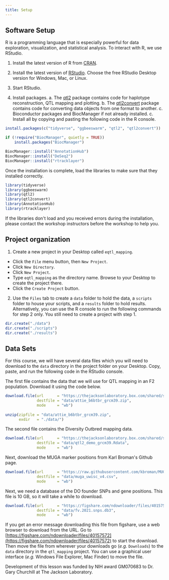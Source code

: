 ```yaml
---
title: Setup
---
```


## Software Setup

R is a programming language that is especially powerful for data exploration, 
visualization, and statistical analysis. To interact with R, we use RStudio. 

1. Install the latest version of R from [CRAN](https://cran.r-project.org/).

2. Install the latest version of [RStudio](https://www.rstudio.com/products/rstudio/download/). 
Choose the free RStudio Desktop version for Windows, Mac, or Linux. 

3. Start RStudio. 

4. Install packages. 
    a. The [qtl2](https://github.com/rqtl/qtl2) package contains code for
    haplotype reconstruction, QTL mapping and plotting. 
    b. The [qtl2convert](https://github.com/rqtl/qtl2convert) package contains
    code for converting data objects from one format to another.
    c. Bioconductor packages and BiocManager if not already installed.
    c. Install all by copying and pasting the following code in the R console.

```r
install.packages(c("tidyverse", "ggbeeswarm", "qtl2", "qtl2convert"))

if (!require("BiocManager", quietly = TRUE))
    install.packages("BiocManager")

BiocManager::install("AnnotationHub")
BiocManager::install("DeSeq2")
BiocManager::install("rtracklayer")
```

Once the installation is complete, load the libraries to make sure that they 
installed correctly. 

```r
library(tidyverse)
library(ggbeeswarm)
library(qtl2)
library(qtl2convert)
library(AnnotationHub)
library(rtracklayer)
```

If the libraries don't load and you received errors during the installation,
please contact the workshop instructors before the workshop to help you.

## Project organization

1. Create a new project in your Desktop called `eqtl_mapping`. 
- Click the `File` menu button, then `New Project`.
- Click `New Directory`. 
- Click `New Project`.
- Type `eqtl_mapping` as the directory name. Browse to your Desktop to create the project there.
- Click the `Create Project` button.

2. Use the `Files` tab to create  a `data` folder to hold the data, a `scripts` folder to 
house your scripts, and a `results` folder to hold results. Alternatively, you can use the 
R console to run the following commands for step 2 only. You still need to create a 
project with step 1.

```r
dir.create("./data")
dir.create("./scripts")
dir.create("./results")
```

## Data Sets

For this course, we will have several data files which you will need to 
download to the `data` directory in the project folder on your Desktop.
Copy, paste, and run the following code in the RStudio console.

The first file contains the data that we will use for QTL mapping in an F2
population. Download it using the code below.

```r
download.file(url      = "https://thejacksonlaboratory.box.com/shared/static/svw7ivp5hhmd7vb8fy26tc53h7r85wez.zip",
              destfile = "data/attie_b6btbr_grcm39.zip",
              mode     = "wb")
              
unzip(zipfile = "data/attie_b6btbr_grcm39.zip",
      exdir   = "./data/")
```

The second file contains the Diversity Outbred mapping data.

```r
download.file(url      = "https://thejacksonlaboratory.box.com/shared/static/wspizp2jgrtngvvw5ixredpu7627mh5w.rdata",
              destfile = "data/qtl2_demo_grcm39.Rdata",
              mode     = "wb")
```

Next, download the MUGA marker positions from Karl Broman's Github page.

```r
download.file(url      = "https://raw.githubusercontent.com/kbroman/MUGAarrays/main/UWisc/muga_uwisc_v4.csv",
              destfile = "data/muga_uwisc_v4.csv",
              mode     = "wb")
```

Next, we need a database of the DO founder SNPs and gene positions. This file
is 10 GB, so it will take a while to download.

```r
download.file(url      = "https://figshare.com/ndownloader/files/40157572",
              destfile = "data/fv.2021.snps.db3",
              mode     = "wb")
```

If you get an error message downloading this file from figshare, use a web 
browser to download from the URL. Go to 
[https://figshare.com/ndownloader/files/40157572](https://figshare.com/ndownloader/files/40157572)
to start the download. Then move the file from wherever your downloads go 
(*e.g.* `Downloads`) to the `data` directory in the `qtl_mapping` project. You 
can use a graphical user interface (*e.g.* Windows File Explorer, Mac Finder) to 
move the file.

Development of this lesson was funded by NIH award GM070683 to Dr. Gary Churchill at The 
Jackson Laboratory.
